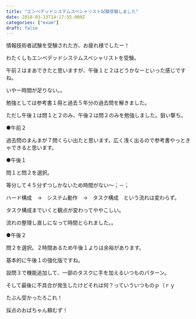 ```yaml
---
title: "エンベデッドシステムスペシャリスト試験受験しました"
date: 2018-03-13T14:17:55.000Z
categories: ["exam"]
draft: false
---
```


情報技術者試験を受験された方、お疲れ様でしたー！

わたくしもエンベデッドシステムスペシャリストを受験。

午前２はまあできたと思いますが、午後１と２はどうかなーといった感じですね。

いやー時間が足りない。。

勉強としては参考書１冊と過去５年分の過去問を解きました。

ただし午後１は問１と２のみ、午後２は問２のみを勉強しました。狙い撃ち。

●午前２

過去問のまんまが７問くらい出たと思います。広く浅く出るので参考書やっときゃできると思います。



●午後１

問１と問２を選択。

等分して４５分ずつしかないため時間がない～；－；

ハード構成　→　システム動作　→　タスク構成　という流れは変わらず。

タスク構成までいくと観点が変わってややこしい。

流れの整理し直しになって時間とられました。。

●午後２

問２を選択。２時間あるため午後１よりは余裕があります。

基本的に午後１の強化版ですね。

設問３で機能追加して、一部のタスクに手を加えるいつものパターン。

そして最後に不具合が発生したけどそれは何？っていういつものｐ（ｒｙ

たぶん受かったろこれ！

採点のおばちゃん頼むず！
